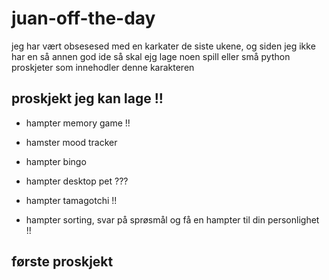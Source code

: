 # juan-off-the-day
jeg har vært obsesesed med en karkater de siste ukene, og siden jeg ikke har en så annen god ide så skal ejg lage noen spill eller små python proskjeter som innehodler denne karakteren

## proskjekt jeg kan lage !!
- hampter memory game !!
- hamster mood tracker
- hampter bingo
- hampter desktop pet ???

- hampter tamagotchi !! 
- hampter sorting, svar på sprøsmål og få en hampter til din personlighet !!


## første proskjekt 


